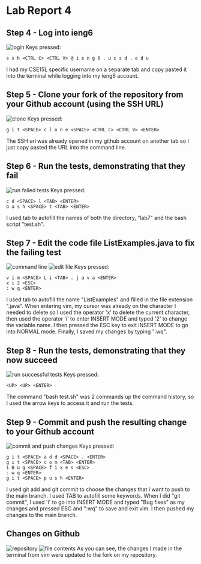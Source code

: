# Lab Report 4

## Step 4 - Log into ieng6
![login](https://i.imgur.com/mWSzr3b.png)
Keys pressed:
```
s s h <CTRL C> <CTRL V> @ i e n g 6 . u c s d . e d u
```
I had my CSE15L specific username on a separate tab and copy pasted it into the terminal while logging into my ieng6 account.


## Step 5 - Clone your fork of the repository from your Github account (using the SSH URL)
![clone](https://i.imgur.com/TY29FVU.png)
Keys pressed:
```
g i t <SPACE> c l o n e <SPACE> <CTRL C> <CTRL V> <ENTER>
```
The SSH url was already opened in my github account on another tab so I just copy pasted the URL into the command line.


## Step 6 - Run the tests, demonstrating that they fail
![run failed tests](https://i.imgur.com/jVA2NGq.png)
Keys pressed:
```
c d <SPACE> l <TAB> <ENTER>
b a s h <SPACE> t <TAB> <ENTER>
```
I used tab to autofill the names of both the directory, "lab7" and the bash script "test.sh".


## Step 7 - Edit the code file ListExamples.java to fix the failing test 
![command line](https://i.imgur.com/ZLaedCV.png)
![edit file](https://i.imgur.com/H2Owo5r.png)
Keys pressed:
```
v i m <SPACE> L i <TAB> . j a v a <ENTER>
x i 2 <ESC>
: w q <ENTER>
```
I used tab to autofill the name "ListExamples" and filled in the file extension ".java". When entering vim, my cursor was already on the character I needed to delete so I used the operator 'x' to delete the current character, then used the operator 'i' to enter INSERT MODE and typed '2' to change the variable name. I then pressed the ESC key to exit INSERT MODE to go into NORMAL mode. Finally, I saved my changes by typing ":wq".


## Step 8 - Run the tests, demonstrating that they now succeed
![run successful tests](https://i.imgur.com/zqg7B2r.png)
Keys pressed:
```
<UP> <UP> <ENTER>
```
The command "bash test.sh" was 2 commands up the command history, so I used the arrow keys to access it and run the tests.


## Step 9 - Commit and push the resulting change to your Github account
![commit and push changes](https://i.imgur.com/oMAu1qZ.png)
Keys pressed:
```
g i t <SPACE> a d d <SPACE> . <ENTER>
g i t <SPACE> c o m <TAB> <ENTER>
i B u g <SPACE> f i x e s <ESC>
: w q <ENTER>
g i t <SPACE> p u s h <ENTER>
```
I used git add and git commit to choose the changes that I want to push to the main branch. I used TAB to autofill some keywords. When I did "git commit", I used 'i' to go into INSERT MODE and typed "Bug fixes" as my changes and pressed ESC and ":wq" to save and exit vim. I then pushed my changes to the main branch.


## Changes on Github
![repository](https://i.imgur.com/4f5dxF4.png)
![file contents](https://i.imgur.com/JKdFh4Q.png)
As you can see, the changes I made in the terminal from vim were updated to the fork on my repository.

